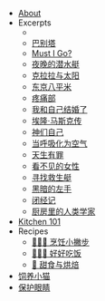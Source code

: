 
<!-- docs/_sidebar.md -->

* [About](/)
* Excerpts
    * []()
    * [巴别塔](books/babel-an-arcane-history.md)
    * [Must I Go?](books/must-i-go.md)
    * [夜晚的潜水艇](books/night-submarine.md)
    * [克拉拉与太阳](books/klara-and-the-sun.md)
    * [东京八平米](books/tokyo-8sqm.md)
    * [疼痛部](books/teng-tong-bu.md)
    * [我和自己结婚了](books/i-married-me.md)
    * [埃隆·马斯克传](books/elon-musk.md)
    * [神们自己](books/god-themselves.md)
    * [当呼吸化为空气](books/when-breath-becomes-air.md)
    * [天生有罪](books/born-a-crime.md)
    * [看不见的女性](books/invisible-women.md)
    * [寻找救生艇](books/find-lifeboat.md)
    * [黑暗的左手](books/the-left-hand-of-darkness.md)
    * [闭经记](books/bi-jing-ji.md)
    * [厨房里的人类学家](books/anthropologist-in-the-kitchen.md)
* [Kitchen 101](kitchen101.md)
* Recipes
    * [🧙🏻‍♀️ 烹饪小撇步](cookingtips.md)
    * [🧑🏻‍🍳 好好吃饭](recipes.md)
    * [🧁 甜食与烘焙](sweets.md)
* [饲养小猫](meow)
* [保护眼睛](eyes)
